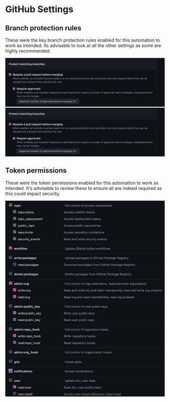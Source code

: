 # GitHub Settings

## Branch protection rules

These were the key branch protection rules enabled for this automation to work as intended. Its advisable to look at all the other settings as some are highly recommended.

<img src="./image/require-pull_request_approvals.png"/>

<img src="./image/require-pull_request_approvals.png"/>

## Token permissions

These were the token permissions enabled for this automation to work as intended. It's advisable to review these to ensure all are indeed required as this could impact security.

<img src="./image/token_permissions.png"/>
